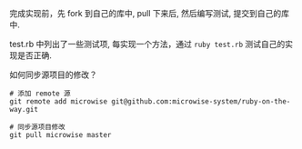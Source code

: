 完成实现前，先 fork 到自己的库中, pull 下来后, 然后编写测试, 提交到自己的库中.

test.rb 中列出了一些测试项, 每实现一个方法，通过  `ruby test.rb` 测试自己的实现是否正确.

如何同步源项目的修改？

```
# 添加 remote 源
git remote add microwise git@github.com:microwise-system/ruby-on-the-way.git

# 同步源项目修改
git pull microwise master
```
